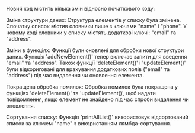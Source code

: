 Новий код містить кілька змін відносно початкового коду:

Зміна структури даних: Структура елементів у списку була змінена. Спочатку список містив словники лише з ключами "name" і "phone". У новому коді словники у списку містять додаткові ключі: "email" та "address".

Зміни в функціях: Функції були оновлені для обробки нової структури даних. Функція 'addNewElement()' тепер включає запити для введення "email" та "address". Також функції 'deleteElement()' і 'updateElement()' були відкориговані для врахування додаткових полів ("email" та "address") під час видалення чи оновлення елемента.

Покращена обробка помилок: Обробка помилок була покращена у функціях 'deleteElement()' та 'updateElement()', щоб надати повідомлення, якщо елемент не знайдено під час спроби видалення чи оновлення.

Сортування списку: Функція 'printAllList()' використовує відсортований список за ключем "name" з використанням лямбда-сортування.